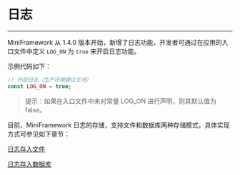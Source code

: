 # 日志

---

MiniFramework 从 1.4.0 版本开始，新增了日志功能，开发者可通过在应用的入口文件中定义 `LOG_ON` 为 `true` 来开启日志功能。

示例代码如下：

```php
// 开启日志（生产环境建议关闭）
const LOG_ON = true;
```

> 提示：如果在入口文件中未对常量 LOG\_ON 进行声明，则其默认值为 false。

目前，MiniFramework 日志的存储，支持文件和数据库两种存储模式，具体实现方式可参见如下章节：

[日志存入文件](ri-zhi/ri-zhi-cun-ru-wen-jian.md)

[日志存入数据库](ri-zhi/ri-zhi-cun-ru-shu-ju-ku.md)
